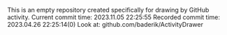 This is an empty repository created specifically for drawing by GitHub activity.
Current commit time: 2023.11.05 22:25:55
Recorded commit time: 2023.04.26 22:25:14(0)
Look at: github.com/baderik/ActivityDrawer

